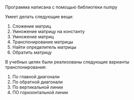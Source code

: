 Программа написана с помощью библиотеки numpy

Умеет делать следующие вещи:

  1. Сложение матриц
  2. Умножение матрицу на константу 
  3. Умножение матриц
  4. Транспонирование матрицы 
  5. Найти определитель матрицы 
  6. Обратить матрицу
  
В учебных целях были реализованы следующие варианты транспонирования:
  1. По главной диагонали 
  2. По обратной диагонали 
  3. По вертикальной линии
  4. ПО горизонтальной линии
